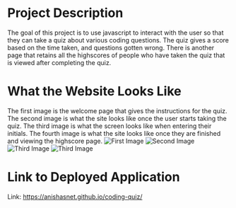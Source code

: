 # Project Description
The goal of this project is to use javascript to interact with the user so that they can take a quiz about various coding questions. The quiz gives a score based on the time taken, and questions gotten wrong. There is another page that retains all the highscores of people who have taken the quiz that is viewed after completing the quiz. 

# What the Website Looks Like
The first image is the welcome page that gives the instructions for the quiz. The second image is what the site looks like once the user starts taking the quiz. The third image is what the screen looks like when entering their initials. The fourth image is what the site looks like once they are finished and viewing the highscore page.
![First Image](./assets/images/image1.png)
![Second Image](./assets/images/image2.png)
![Third Image](./assets/images/image3.png)
![Third Image](./assets/images/image4.png)

# Link to Deployed Application
Link: https://anishasnet.github.io/coding-quiz/